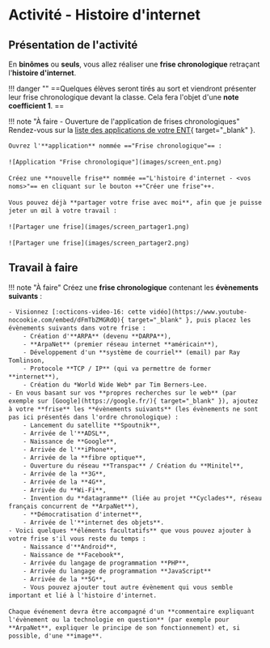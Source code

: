 # Activité - Histoire d'internet

## Présentation de l'activité

En **binômes** ou **seuls**, vous allez réaliser une **frise chronologique** retraçant l'**histoire d'internet**.

!!! danger ""
    ==Quelques élèves seront tirés au sort et viendront présenter leur frise chronologique devant la classe. Cela fera l'objet d'une **note coefficient 1**. ==

!!! note "À faire - Ouverture de l'application de frises chronologiques"
    Rendez-vous sur la [liste des applications de votre ENT](https://enthdf.fr/welcome){ target="_blank" }.

    Ouvrez l'**application** nommée =="Frise chronologique"== :

    ![Application "Frise chronologique"](images/screen_ent.png)

    Créez une **nouvelle frise** nommée =="L'histoire d'internet - <vos noms>"== en cliquant sur le bouton ++"Créer une frise"++.

    Vous pouvez déjà **partager votre frise avec moi**, afin que je puisse jeter un œil à votre travail :

    ![Partager une frise](images/screen_partager1.png)

    ![Partager une frise](images/screen_partager2.png)

## Travail à faire

!!! note "À faire"
    Créez une **frise chronologique** contenant les **évènements suivants** :

    - Visionnez [:octicons-video-16: cette vidéo](https://www.youtube-nocookie.com/embed/dFmTbZMGRdQ){ target="_blank" }, puis placez les évènements suivants dans votre frise :
        - Création d'**ARPA** (devenu **DARPA**),
        - **ArpaNet** (premier réseau internet **américain**),
        - Développement d'un **système de courriel** (email) par Ray Tomlinson,
        - Protocole **TCP / IP** (qui va permettre de former **internet**),
        - Création du *World Wide Web* par Tim Berners-Lee.
    - En vous basant sur vos **propres recherches sur le web** (par exemple sur [Google](https://google.fr/){ target="_blank" }), ajoutez à votre **frise** les **évènements suivants** (les évènements ne sont pas ici présentés dans l'ordre chronologique) :
        - Lancement du satellite **Spoutnik**,
        - Arrivée de l'**ADSL**,
        - Naissance de **Google**,
        - Arrivée de l'**iPhone**,
        - Arrivée de la **fibre optique**,
        - Ouverture du réseau **Transpac** / Création du **Minitel**,
        - Arrivée de la **3G**,
        - Arrivée de la **4G**,
        - Arrivée du **Wi-Fi**,
        - Invention du **datagramme** (liée au projet **Cyclades**, réseau français concurrent de **ArpaNet**),
        - **Démocratisation d'internet**,
        - Arrivée de l'**internet des objets**.
    - Voici quelques **éléments facultatifs** que vous pouvez ajouter à votre frise s'il vous reste du temps :
        - Naissance d'**Android**,
        - Naissance de **Facebook**,
        - Arrivée du langage de programmation **PHP**,
        - Arrivée du langage de programmation **JavaScript**
        - Arrivée de la **5G**,
        - Vous pouvez ajouter tout autre évènement qui vous semble important et lié à l'histoire d'internet.

    Chaque événement devra être accompagné d'un **commentaire expliquant l'évènement ou la technologie en question** (par exemple pour **ArpaNet**, expliquer le principe de son fonctionnement) et, si possible, d'une **image**.